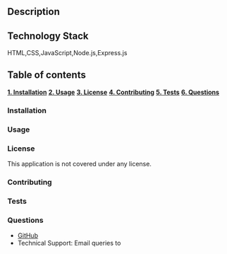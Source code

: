 # 



## Description



## Technology Stack

HTML,CSS,JavaScript,Node.js,Express.js

## Table of contents

[**1. Installation**](#installation)
[**2. Usage**](#usage)
[**3. License**](#license)
[**4. Contributing**](#contributing)
[**5. Tests**](#tests)
[**6. Questions**](#questions)

### Installation

>

### Usage

>

### License

This application is not covered under any license.

### Contributing

>

### Tests

>

### Questions

- [GitHub](https://github.com/)
- Technical Support: Email queries to 
